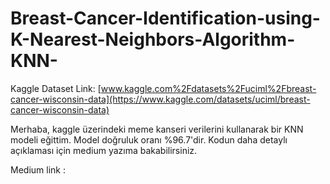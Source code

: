 # Breast-Cancer-Identification-using-K-Nearest-Neighbors-Algorithm-KNN-
Kaggle Dataset Link: [www.kaggle.com%2Fdatasets%2Fuciml%2Fbreast-cancer-wisconsin-data](https://www.kaggle.com/datasets/uciml/breast-cancer-wisconsin-data)

Merhaba, kaggle üzerindeki meme kanseri verilerini kullanarak bir KNN modeli eğittim. Model doğruluk oranı %96.7'dir.
Kodun daha detaylı açıklaması için medium yazıma bakabilirsiniz. 

Medium link : 

